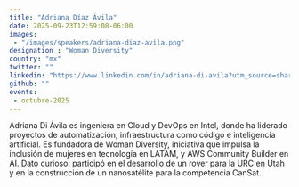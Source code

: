 ```yaml
---
title: "Adriana Díaz Ávila"
date: 2025-09-23T12:59:08-06:00
images: 
 - "/images/speakers/adriana-diaz-avila.png"
designation : "Woman Diversity"
country: "mx"
twitter: ""
linkedin: "https://www.linkedin.com/in/adriana-di-avila?utm_source=share&utm_campaign=share_via&utm_content=profile&utm_medium=android_app"
github: ""
events: 
 - octubre-2025
---
```


Adriana Di Ávila es ingeniera en Cloud y DevOps en Intel, donde ha liderado proyectos de automatización, infraestructura como código e inteligencia artificial. Es fundadora de Woman Diversity, iniciativa que impulsa la inclusión de mujeres en tecnología en LATAM, y AWS Community Builder en AI. Dato curioso: participó en el desarrollo de un rover para la URC en Utah y en la construcción de un nanosatélite para la competencia CanSat.
